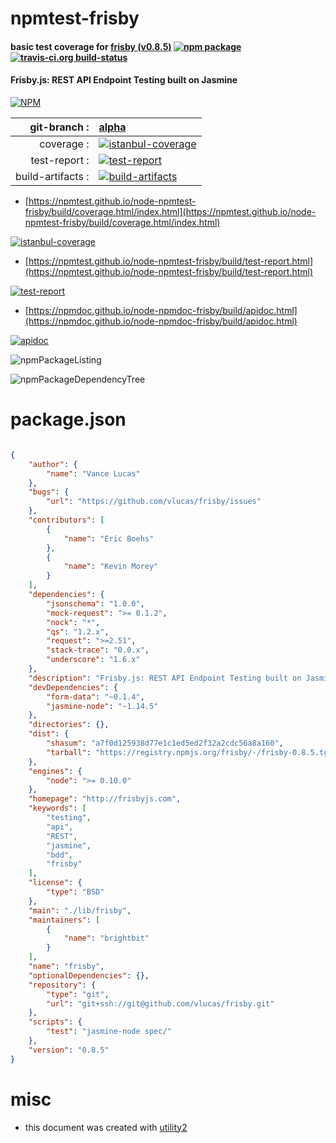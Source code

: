 # npmtest-frisby

#### basic test coverage for  [frisby (v0.8.5)](http://frisbyjs.com)  [![npm package](https://img.shields.io/npm/v/npmtest-frisby.svg?style=flat-square)](https://www.npmjs.org/package/npmtest-frisby) [![travis-ci.org build-status](https://api.travis-ci.org/npmtest/node-npmtest-frisby.svg)](https://travis-ci.org/npmtest/node-npmtest-frisby)

#### Frisby.js: REST API Endpoint Testing built on Jasmine

[![NPM](https://nodei.co/npm/frisby.png?downloads=true&downloadRank=true&stars=true)](https://www.npmjs.com/package/frisby)

| git-branch : | [alpha](https://github.com/npmtest/node-npmtest-frisby/tree/alpha)|
|--:|:--|
| coverage : | [![istanbul-coverage](https://npmtest.github.io/node-npmtest-frisby/build/coverage.badge.svg)](https://npmtest.github.io/node-npmtest-frisby/build/coverage.html/index.html)|
| test-report : | [![test-report](https://npmtest.github.io/node-npmtest-frisby/build/test-report.badge.svg)](https://npmtest.github.io/node-npmtest-frisby/build/test-report.html)|
| build-artifacts : | [![build-artifacts](https://npmtest.github.io/node-npmtest-frisby/glyphicons_144_folder_open.png)](https://github.com/npmtest/node-npmtest-frisby/tree/gh-pages/build)|

- [https://npmtest.github.io/node-npmtest-frisby/build/coverage.html/index.html](https://npmtest.github.io/node-npmtest-frisby/build/coverage.html/index.html)

[![istanbul-coverage](https://npmtest.github.io/node-npmtest-frisby/build/screenCapture.buildCi.browser.%252Ftmp%252Fbuild%252Fcoverage.lib.html.png)](https://npmtest.github.io/node-npmtest-frisby/build/coverage.html/index.html)

- [https://npmtest.github.io/node-npmtest-frisby/build/test-report.html](https://npmtest.github.io/node-npmtest-frisby/build/test-report.html)

[![test-report](https://npmtest.github.io/node-npmtest-frisby/build/screenCapture.buildCi.browser.%252Ftmp%252Fbuild%252Ftest-report.html.png)](https://npmtest.github.io/node-npmtest-frisby/build/test-report.html)

- [https://npmdoc.github.io/node-npmdoc-frisby/build/apidoc.html](https://npmdoc.github.io/node-npmdoc-frisby/build/apidoc.html)

[![apidoc](https://npmdoc.github.io/node-npmdoc-frisby/build/screenCapture.buildCi.browser.%252Ftmp%252Fbuild%252Fapidoc.html.png)](https://npmdoc.github.io/node-npmdoc-frisby/build/apidoc.html)

![npmPackageListing](https://npmtest.github.io/node-npmtest-frisby/build/screenCapture.npmPackageListing.svg)

![npmPackageDependencyTree](https://npmtest.github.io/node-npmtest-frisby/build/screenCapture.npmPackageDependencyTree.svg)



# package.json

```json

{
    "author": {
        "name": "Vance Lucas"
    },
    "bugs": {
        "url": "https://github.com/vlucas/frisby/issues"
    },
    "contributors": [
        {
            "name": "Eric Boehs"
        },
        {
            "name": "Kevin Morey"
        }
    ],
    "dependencies": {
        "jsonschema": "1.0.0",
        "mock-request": ">= 0.1.2",
        "nock": "*",
        "qs": "1.2.x",
        "request": ">=2.51",
        "stack-trace": "0.0.x",
        "underscore": "1.6.x"
    },
    "description": "Frisby.js: REST API Endpoint Testing built on Jasmine",
    "devDependencies": {
        "form-data": "~0.1.4",
        "jasmine-node": "~1.14.5"
    },
    "directories": {},
    "dist": {
        "shasum": "a7f0d125938d77e1c1ed5ed2f32a2cdc56a8a160",
        "tarball": "https://registry.npmjs.org/frisby/-/frisby-0.8.5.tgz"
    },
    "engines": {
        "node": ">= 0.10.0"
    },
    "homepage": "http://frisbyjs.com",
    "keywords": [
        "testing",
        "api",
        "REST",
        "jasmine",
        "bdd",
        "frisby"
    ],
    "license": {
        "type": "BSD"
    },
    "main": "./lib/frisby",
    "maintainers": [
        {
            "name": "brightbit"
        }
    ],
    "name": "frisby",
    "optionalDependencies": {},
    "repository": {
        "type": "git",
        "url": "git+ssh://git@github.com/vlucas/frisby.git"
    },
    "scripts": {
        "test": "jasmine-node spec/"
    },
    "version": "0.8.5"
}
```



# misc
- this document was created with [utility2](https://github.com/kaizhu256/node-utility2)
